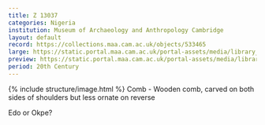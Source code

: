 ```yaml
---
title: Z 13037
categories: Nigeria
institution: Museum of Archaeology and Anthropology Cambridge
layout: default
record: https://collections.maa.cam.ac.uk/objects/533465
large: https://static.portal.maa.cam.ac.uk/portal-assets/media/library_images/web/674391_Z_13037_001.png
preview: https://static.portal.maa.cam.ac.uk/portal-assets/media/library_images/thumbnail/674391_Z_13037_001.png
period: 20th Century
---
```

{% include structure/image.html %}
Comb - Wooden comb, carved on both sides of shoulders but less ornate on reverse

Edo or Okpe?
